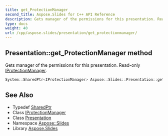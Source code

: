 ```yaml
---
title: get_ProtectionManager
second_title: Aspose.Slides for C++ API Reference
description: Gets manager of the permissions for this presentation. Read-only IProtectionManager.
type: docs
weight: 40
url: /cpp/aspose.slides/presentation/get_protectionmanager/
---
```

## Presentation::get_ProtectionManager method


Gets manager of the permissions for this presentation. Read-only [IProtectionManager](../../iprotectionmanager/).

```cpp
System::SharedPtr<IProtectionManager> Aspose::Slides::Presentation::get_ProtectionManager() override
```

## See Also

* Typedef [SharedPtr](../../../system/sharedptr/)
* Class [IProtectionManager](../../iprotectionmanager/)
* Class [Presentation](../)
* Namespace [Aspose::Slides](../../)
* Library [Aspose.Slides](../../../)
